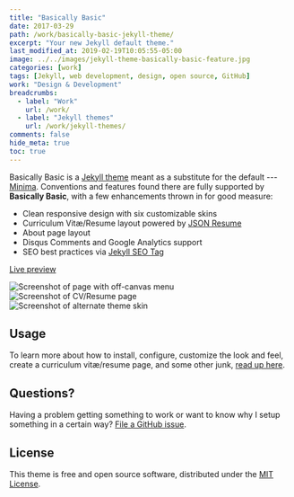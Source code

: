 ```yaml
---
title: "Basically Basic"
date: 2017-03-29
path: /work/basically-basic-jekyll-theme/
excerpt: "Your new Jekyll default theme."
last_modified_at: 2019-02-19T10:05:55-05:00
image: ../../images/jekyll-theme-basically-basic-feature.jpg
categories: [work]
tags: [Jekyll, web development, design, open source, GitHub]
work: "Design & Development"
breadcrumbs:
  - label: "Work"
    url: /work/
  - label: "Jekyll themes"
    url: /work/jekyll-themes/
comments: false
hide_meta: true
toc: true
---
```


Basically Basic is a [Jekyll theme](https://jekyllrb.com/docs/themes/) meant as a substitute for the default --- [Minima](https://github.com/jekyll/minima). Conventions and features found there are fully supported by **Basically Basic**, with a few enhancements thrown in for good measure:

- Clean responsive design with six customizable skins
- Curriculum Vitæ/Resume layout powered by [JSON Resume](https://jsonresume.org/)
- About page layout
- Disqus Comments and Google Analytics support
- SEO best practices via [Jekyll SEO Tag](https://github.com/jekyll/jekyll-seo-tag/)

<p>
  <a href="https://mmistakes.github.io/jekyll-theme-basically-basic/" class="btn">Live preview</a>
</p>

<div class="browser-frame">
  <img src="../../images/basically-basic-theme-menu.png" alt="Screenshot of page with off-canvas menu">
</div>

<div class="browser-frame">
  <img src="../../images/basically-basic-theme-cv.png" alt="Screenshot of CV/Resume page">
</div>

<div class="browser-frame">
  <img src="../../images/basically-basic-theme-alternate-skin.jpg" alt="Screenshot of alternate theme skin">
</div>

## Usage

To learn more about how to install, configure, customize the look and feel, create a curriculum vitæ/resume page, and some other junk, [read up here](https://github.com/mmistakes/jekyll-theme-basically-basic).

## Questions?

Having a problem getting something to work or want to know why I setup something in a certain way? [File a GitHub issue](https://github.com/mmistakes/jekyll-theme-basically-basic/issues).

## License

This theme is free and open source software, distributed under the [MIT License](https://github.com/mmistakes/jekyll-theme-basically-basic/blob/master/LICENSE).
